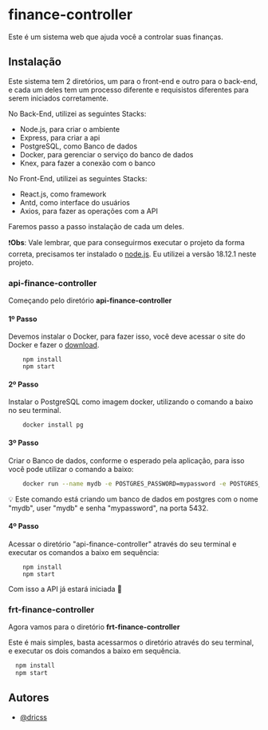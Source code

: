 # finance-controller

Este é um sistema web que ajuda você a controlar suas finanças.

## Instalação

Este sistema tem 2 diretórios, um para o front-end e outro para o back-end, e cada um deles tem um processo diferente e requisistos diferentes para serem iniciados corretamente.

No Back-End, utilizei as seguintes Stacks:

- Node.js, para criar o ambiente
- Express, para criar a api
- PostgreSQL, como Banco de dados
- Docker, para gerenciar o serviço do banco de dados
- Knex, para fazer a conexão com o banco

No Front-End, utilizei as seguintes Stacks:

- React.js, como framework
- Antd, como interface do usuários
- Axios, para fazer as operações com a API

Faremos passo a passo instalação de cada um deles.

❗**Obs**: Vale lembrar, que para conseguirmos executar o projeto da forma correta, precisamos ter instalado o [node.js](https://nodejs.org/en). Eu utilizei a versão 18.12.1 neste projeto.

### api-finance-controller

Começando pelo diretório **api-finance-controller**

#### 1º Passo

Devemos instalar o Docker, para fazer isso, você deve acessar o site do Docker e fazer o [download](https://www.docker.com/products/docker-desktop/).

```
    npm install
    npm start
```

#### 2º Passo

Instalar o PostgreSQL como imagem docker, utilizando o comando a baixo no seu terminal.

```
    docker install pg
```

#### 3º Passo

Criar o Banco de dados, conforme o esperado pela aplicação, para isso você pode utilizar o comando a baixo:

```bash
    docker run --name mydb -e POSTGRES_PASSWORD=mypassword -e POSTGRES_USER=mydb -e POSTGRES_DB=mydb -p 5432:5432 -d postgres
```

💡 Este comando está criando um banco de dados em postgres com o nome "mydb", user "mydb" e senha "mypassword", na porta 5432.

#### 4º Passo

Acessar o diretório "api-finance-controller" através do seu terminal e executar os comandos a baixo em sequência:

```
    npm install
    npm start
```

Com isso a API já estará iniciada 🥳

### frt-finance-controller

Agora vamos para o diretório **frt-finance-controller**

Este é mais simples, basta acessarmos o diretório através do seu terminal, e executar os dois comandos a baixo em sequência.

```bash
  npm install
  npm start
```

## Autores

- [@dricss](https://github.com/Dricss)
